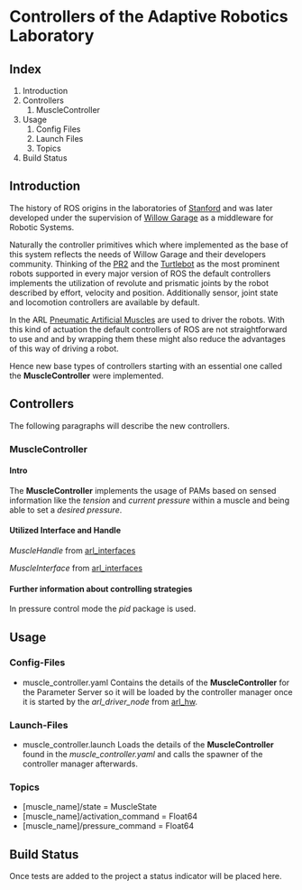 # Controllers of the Adaptive Robotics Laboratory

## Index
1. Introduction
2. Controllers
	1. MuscleController
3. Usage
	1. Config Files
	2. Launch Files
	3. Topics
4. Build Status

## Introduction
The history of ROS origins in the laboratories of [Stanford](http://stair.stanford.edu/) and was later developed under the supervision of [Willow Garage](http://www.willowgarage.com/) as a middleware for Robotic Systems.

Naturally the controller primitives which where implemented as the base of this system reflects the needs of Willow Garage and their developers community.
Thinking of the [PR2](http://wiki.ros.org/Robots/PR2)  and the [Turtlebot](http://wiki.ros.org/Robots/TurtleBot) as the most prominent robots supported in every major version of ROS the default controllers implements the utilization of revolute and prismatic joints by the robot described by effort, velocity and position. Additionally sensor, joint state and locomotion controllers are available by default.

In the ARL [Pneumatic Artificial Muscles](http://lucy.vub.ac.be/publications/Daerden_Lefeber_EJMEE.pdf) are used to driver the robots. With this kind of actuation the default controllers of ROS are not straightforward to use and and by wrapping them these might also reduce the advantages of this way of driving a robot.

Hence new base types of controllers starting with an essential one called the **MuscleController** were implemented.

## Controllers
The following paragraphs will describe the new controllers.

### MuscleController
#### Intro
The **MuscleController** implements the usage of PAMs based on sensed information like the *tension* and *current pressure* within a muscle and being able to set a *desired pressure*.

#### Utilized Interface and Handle 
*MuscleHandle* from [arl_interfaces](https://github.com/arne48/arl_interfaces)

*MuscleInterface* from [arl_interfaces](https://github.com/arne48/arl_interfaces)

#### Further information about controlling strategies
In pressure control mode the *pid* package is used.

## Usage
### Config-Files
* muscle_controller.yaml
Contains the details of the **MuscleController** for the Parameter Server so it will be loaded by the controller manager once it is started by the *arl_driver_node* from [arl_hw](https://github.com/arne48/arl_hw).

### Launch-Files
* muscle_controller.launch
Loads the details of the **MuscleController** found in the *muscle_controller.yaml* and calls the spawner of the controller manager afterwards.

### Topics
* \[muscle_name\]/state = MuscleState
* \[muscle_name\]/activation_command = Float64
* \[muscle_name\]/pressure_command = Float64

## Build Status
Once tests are added to the project a status indicator will be placed here.